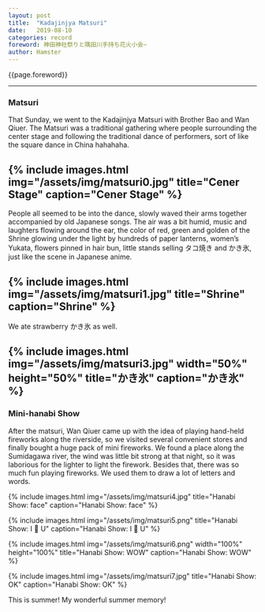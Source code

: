 ```yaml
---
layout: post
title:  "Kadajinjya Matsuri"
date:   2019-08-10
categories: record
foreword: 神田神社祭りと隅田川手持ち花火小会~
author: Hamster
---
```


{{page.foreword}}

---
### Matsuri

That Sunday, we went to the Kadajinjya Matsuri with Brother Bao and Wan Qiuer. The Matsuri was a traditional gathering where people surrounding the center stage and following the traditional dance of performers, sort of like the square dance in China hahahaha.

{% include images.html img="/assets/img/matsuri0.jpg" title="Cener Stage" caption="Cener Stage" %}
---

People all seemed to be into the dance, slowly waved their arms together accompanied by old Japanese songs. The air was a bit humid, music and laughters flowing around the ear, the color of red, green and golden of the Shrine glowing under the light by hundreds of paper lanterns, women’s Yukata, flowers pinned in hair bun, little stands selling タコ焼き and かき氷, just like the scene in Japanese anime.

{% include images.html img="/assets/img/matsuri1.jpg" title="Shrine" caption="Shrine" %}
---
We ate strawberry かき氷 as well.

{% include images.html img="/assets/img/matsuri3.jpg" width="50%" height="50%" title="かき氷" caption="かき氷" %}
---
### Mini-hanabi Show

After the matsuri, Wan Qiuer came up with the idea of playing hand-held fireworks along the riverside, so we visited several convenient stores and finally bought a huge pack of mini fireworks. We found a place along the Sumidagawa river, the wind was little bit strong at that night, so it was laborious for the lighter to light the firework. Besides that, there was so much fun playing fireworks. We used them to draw a lot of letters and words.

{% include images.html img="/assets/img/matsuri4.jpg" title="Hanabi Show: face" caption="Hanabi Show: face" %}

{% include images.html img="/assets/img/matsuri5.png" title="Hanabi Show: I 💙 U" caption="Hanabi Show: I 💙 U" %}

{% include images.html img="/assets/img/matsuri6.png" width="100%" height="100%" title="Hanabi Show: WOW" caption="Hanabi Show: WOW" %}

{% include images.html img="/assets/img/matsuri7.jpg" title="Hanabi Show: OK" caption="Hanabi Show: OK" %}

This is summer! My wonderful summer memory!
